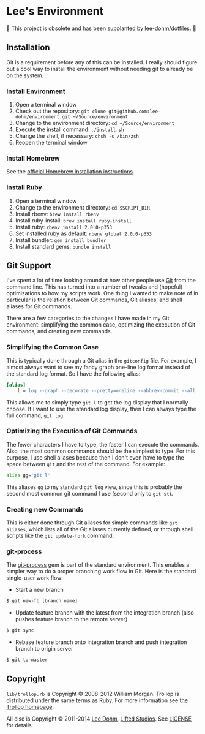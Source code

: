 # Lee's Environment

:rotating_light: This project is obsolete and has been supplanted by [lee-dohm/dotfiles](https://github.com/lee-dohm/dotfiles). :rotating_light:

## Installation

Git is a requirement before any of this can be installed. I really should figure out a cool way to install the environment without needing git to already be on the system.

### Install Environment

1. Open a terminal window
1. Check out the repository: `git clone git@github.com:lee-dohm/environment.git ~/Source/environment`
1. Change to the environment directory: `cd ~/Source/environment`
1. Execute the install command: `./install.sh`
1. Change the shell, if necessary: `chsh -s /bin/zsh`
1. Reopen the terminal window

### Install Homebrew

See the [official Homebrew installation instructions][brew].

### Install Ruby

1. Open a terminal window
1. Change to the environment directory: `cd $SCRIPT_DIR`
1. Install rbenv: `brew install rbenv`
1. Install ruby-install: `brew install ruby-install`
1. Install ruby: `rbenv install 2.0.0-p353`
1. Set installed ruby as default: `rbenv global 2.0.0-p353`
1. Install bundler: `gem install bundler`
1. Install standard gems: `bundle install`

## Git Support

I've spent a lot of time looking around at how other people use [Git][git] from the command line. This has turned into a number of tweaks and (hopeful) optimizations to how my scripts work. One thing I wanted to make note of in particular is the relation between Git commands, Git aliases, and shell aliases for Git commands.

There are a few categories to the changes I have made in my Git environment: simplifying the common case, optimizing the execution of Git commands, and creating new commands.

### Simplifying the Common Case

This is typically done through a Git alias in the `gitconfig` file. For example, I almost always want to see my fancy graph one-line log format instead of the standard log format. So I have the following alias:

```ini
[alias]
    l = log --graph --decorate --pretty=oneline --abbrev-commit --all
```

This allows me to simply type `git l` to get the log display that I normally choose. If I want to use the standard log display, then I can always type the full command, `git log`.

### Optimizing the Execution of Git Commands

The fewer characters I have to type, the faster I can execute the commands. Also, the most common commands should be the simplest to type. For this purpose, I use shell aliases because then I don't even have to type the space between `git` and the rest of the command. For example:

```bash
alias gg='git l'
```

This aliases `gg` to my standard `git log` view, since this is probably the second most common git command I use (second only to `git st`).

### Creating new Commands

This is either done through Git aliases for simple commands like `git aliases`, which lists all of the Git aliases currently defined, or through shell scripts like the `git update-fork` command.

### git-process

The [git-process][process] gem is part of the standard environment. This enables a simpler way to do a proper branching work flow in Git. Here is the standard single-user work flow:

* Start a new branch

```bash
$ git new-fb [branch name]
```

* Update feature branch with the latest from the integration branch (also pushes feature branch to the remote server)

```bash
$ git sync
```

* Rebase feature branch onto integration branch and push integration branch to origin server

```bash
$ git to-master
```

## Copyright

`lib/trollop.rb` is Copyright &copy; 2008-2012 William Morgan. Trollop is distributed under the same terms as Ruby. For more information see [the Trollop homepage][trollop].

All else is Copyright &copy; 2011-2014 [Lee Dohm][lee], [Lifted Studios][lifted].  See [LICENSE](LICENSE.md) for details.

[brew]: http://brew.sh
[git]: http://gitscm.org
[lee]: https://github.com/lee-dohm
[lifted]: https://github.com/lifted-studios
[process]: https://github.com/jdigger/git-process
[trollop]: http://trollop.rubyforge.org/
